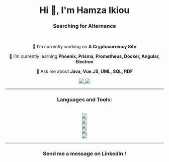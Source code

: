 <h1 align="center">Hi 👋, I'm Hamza Ikiou</h1>

<h3 align="center">Searching for Alternance</h3>

<br>

<div align="center">

🔭 I’m currently working on **A Cryptocurrency Site**

🌱 I’m currently learning **Phoenix, Prisma, Prometheus, Docker, Angular, Electron**

💬 Ask me about **Java, Vue.JS, UML, SQL, RDF**

</div>

<div align="center">
	<a href="mailto:ikiouhamza@gmail.com">
    	<img src="https://img.shields.io/badge/Gmail-333333?style=for-the-badge&logo=gmail&logoColor=red" target="_blank"/>
  	</a>
  	<a href="https://www.linkedin.com/in/hamza-ikiou-a26ab2130/">
    	<img src="https://img.shields.io/badge/LinkedIn-0077B5?style=for-the-badge&logo=linkedin&logoColor=white" target="_blank"/>
  	</a>
</div>

<hr>


<h3 align="center">Languages and Tools:</h3>

<br>

<div align="center">
	<img src="https://skillicons.dev/icons?i=java,javascript,typescript"/>
	<br>
    <img src="https://skillicons.dev/icons?i=vue,html,css,bootstrap"/>
    <br>
    <img src="https://skillicons.dev/icons?i=nodejs,express,postgresql,mongodb"/>
    <br>
    <img src="https://skillicons.dev/icons?i=idea,vscode,postman"/>
    <br>
    <img src="https://skillicons.dev/icons?i=heroku,linux,gitlab,github,git" />
</div>

<hr>

<h3 align="center">Send me a message on LinkedIn !</h3>
